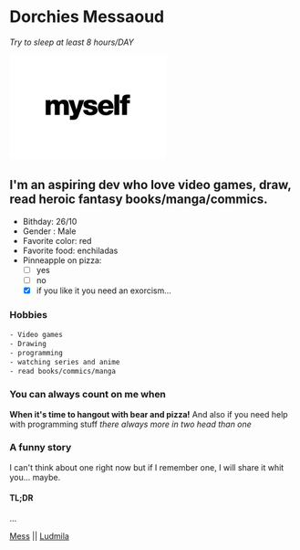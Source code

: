 # Dorchies Messaoud

*Try to sleep at least 8 hours/DAY*

![A photo of myself...](Myself.png)

## I'm an aspiring dev who love video games, draw, read heroic fantasy books/manga/commics.

* Bithday: 26/10
* Gender : Male
* Favorite color: red
* Favorite food: enchiladas
* Pinneapple on pizza: 
    - [ ] yes
    - [ ] no
    - [x] if you like it you need an exorcism...

### Hobbies

    - Video games
    - Drawing
    - programming
    - watching series and anime
    - read books/commics/manga

### You can always count on me when

**When it's time to hangout with bear and pizza!**
And also if you need help with programming stuff *there always more in two head than one*

### A funny story

I can't think about one right now but if I remember one, I will share it whit you... maybe.
#### TL;DR
...

[Mess](README.md) || [Ludmila]()
